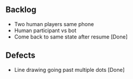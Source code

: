 Backlog
-------
* Two human players same phone
* Human participant vs bot
* Come back to same state after resume [Done]


Defects
-------
* Line drawing going past multiple dots [Done]